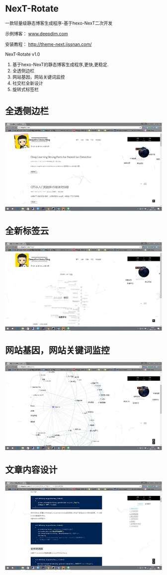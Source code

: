 # NexT-Rotate
一款轻量级静态博客生成程序-基于hexo-NexT二次开发

示例博客： www.deepdim.com

安装教程： http://theme-next.iissnan.com/

NexT-Rotate v1.0

1.  基于hexo-NexT的静态博客生成程序,更快,更稳定.
2.  全透侧边栏
3.  网站基因，网站关键词监控
4.  社交栏全新设计
5.  旋转式标签栏

# 全透侧边栏

![image](https://github.com/unsky/NexT-Rotate/blob/master/n1.jpg)

# 全新标签云

![image](https://github.com/unsky/NexT-Rotate/blob/master/n2.jpg)
# 网站基因，网站关键词监控

![image](https://github.com/unsky/NexT-Rotate/blob/master/n3.jpg)
# 文章内容设计
![image](https://github.com/unsky/NexT-Rotate/blob/master/n4.jpg)
